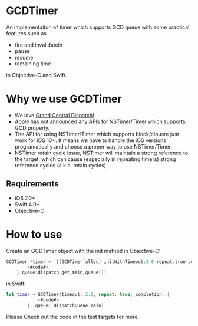 # GCDTimer

An implementaiton of timer which supports GCD queue with some practical features such as
- fire and invalidatein
- pause
- resume
- remaining time

in Objective-C and Swift.

Why we use GCDTimer
============
* We love [Grand Central Dispatch!](https://developer.apple.com/documentation/dispatch).
* Apple has not announced any APIs for NSTimer/Timer which supports GCD properly.
* The API for using NSTimer/Timer which supports block/clousre just work for iOS 10+. It means we have to handle the iOS versions programatically and choose a proper way to use NSTimer/Timer.
* NSTimer retain cycle issue, NSTimer will maintain a strong reference to the target, which can cause (especially in repeating timers) strong reference cycles (a.k.a. retain cycles) 

## Requirements

- iOS 7.0+
- Swift 4.0+
- Objective-C

How to use
============
Create an GCDTimer object with the init method in Objective-C:
```objective-c
GCDTimer *timer =  [[GCDTimer alloc] initWithTimeout:2.0 repeat:true completion:^{
        <#code#>
    } queue:dispatch_get_main_queue()]
```
in Swift:
```swift
let timer = GCDTimer(timeout: 2.0, repeat: true, completion: {
            <#code#>
        }, queue: DispatchQueue.main)
```
Please Check out the code in the test targets for more.
